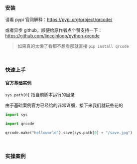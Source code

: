 ### 安装

请看 pypi 官网解释：https://pypi.org/project/qrcode/

或者异步 github，顺便给原作者点个赞支持一下：https://github.com/lincolnloop/python-qrcode

> 如果真的太懒了看都不想看那就直接 `pip install qrcode`

<br>

### 快速上手

#### 官方基础实例

`sys.path[0]` 指当前脚本运行的目录

由于基础案例官方已经给的非常详细，接下来我们就玩些花的

```py
import sys

import qrcode

qrcode.make("helloworld").save(sys.path[0] + "/save.jpg")
```

<br>

### 实操案例


